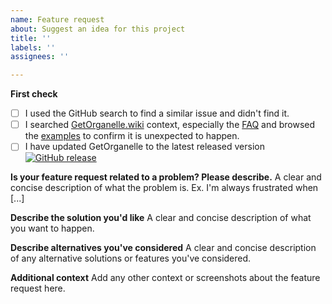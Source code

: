 ```yaml
---
name: Feature request
about: Suggest an idea for this project
title: ''
labels: ''
assignees: ''

---
```


**First check**
- [ ] I used the GitHub search to find a similar issue and didn't find it.
- [ ] I searched [GetOrganelle.wiki](https://github.com/Kinggerm/GetOrganelle/wiki) context, especially the [FAQ](https://github.com/Kinggerm/GetOrganelle/wiki/FAQ) and browsed the [examples](https://github.com/Kinggerm/GetOrganelle/wiki/Examples) to confirm it is unexpected to happen.
- [ ] I have updated GetOrganelle to the latest released version [![GitHub release](https://img.shields.io/github/release/Kinggerm/GetOrganelle.svg)](https://GitHub.com/Kinggerm/GetOrganelle/releases/)

**Is your feature request related to a problem? Please describe.**
A clear and concise description of what the problem is. Ex. I'm always frustrated when [...]

**Describe the solution you'd like**
A clear and concise description of what you want to happen.

**Describe alternatives you've considered**
A clear and concise description of any alternative solutions or features you've considered.

**Additional context**
Add any other context or screenshots about the feature request here.
